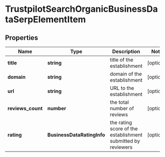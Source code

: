 # TrustpilotSearchOrganicBusinessDataSerpElementItem

## Properties

| Name | Type | Description | Notes |
|------------ | ------------- | ------------- | -------------|
**title** | **string** | title of the establishment |[optional]|
**domain** | **string** | domain of the establishment |[optional]|
**url** | **string** | URL to the establishment |[optional]|
**reviews_count** | **number** | the total number of reviews |[optional]|
**rating** | **BusinessDataRatingInfo** | the rating score of the establishment submitted by reviewers |[optional]|